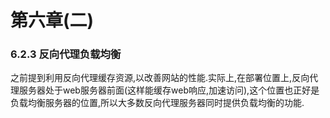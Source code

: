 # 第六章(二) #
### 6.2.3 反向代理负载均衡 ###
之前提到利用反向代理缓存资源,以改善网站的性能.实际上,在部署位置上,反向代理服务器处于web服务器前面(这样能缓存web响应,加速访问),这个位置也正好是负载均衡服务器的位置,所以大多数反向代理服务器同时提供负载均衡的功能.